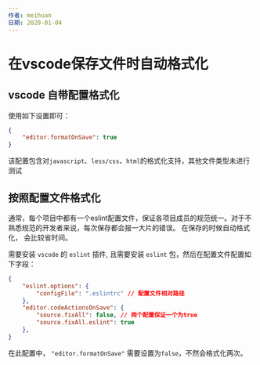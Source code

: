 ```yaml
---
作者: meihuan
日期: 2020-01-04
---
```


# 在vscode保存文件时自动格式化

##  vscode 自带配置格式化

使用如下设置即可：
``` json
{
    "editor.formatOnSave": true
}
```
该配置包含对`javascript`、`less/css`、`html`的格式化支持，其他文件类型未进行测试

## 按照配置文件格式化

通常，每个项目中都有一个eslint配置文件，保证各项目成员的规范统一。对于不熟悉规范的开发者来说，每次保存都会报一大片的错误。
在保存的时候自动格式化， 会比较省时间。

需要安装 `vscode` 的 `eslint` 插件, 且需要安装 `eslint` 包，然后在配置文件配置如下字段：


``` json
{
    "eslint.options": {
        "configFile": ".eslintrc" // 配置文件相对路径
    },
    "editor.codeActionsOnSave": {
        "source.fixAll": false, // 两个配置保证一个为true
        "source.fixAll.eslint": true
    },
}
```
在此配置中， `"editor.formatOnSave"` 需要设置为`false`，不然会格式化两次。
